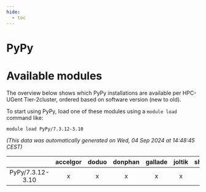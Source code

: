 ```yaml
---
hide:
  - toc
---
```


PyPy
====

# Available modules


The overview below shows which PyPy installations are available per HPC-UGent Tier-2cluster, ordered based on software version (new to old).

To start using PyPy, load one of these modules using a `module load` command like:

```shell
module load PyPy/7.3.12-3.10
```

*(This data was automatically generated on Wed, 04 Sep 2024 at 14:48:45 CEST)*  

| |accelgor|doduo|donphan|gallade|joltik|shinx|skitty|
| :---: | :---: | :---: | :---: | :---: | :---: | :---: | :---: |
|PyPy/7.3.12-3.10|x|x|x|x|x|-|x|
